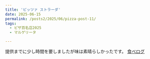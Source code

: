 ```yaml
---
title: 'ピッツァ ストラーダ'
date: 2025-06-15
permalink: /posts2/2025/06/pizza-post-11/
tags:
  - ピザ百名店2025
  - マルゲリータ

---
```


提供までに少し時間を要しましたが味は素晴らしかったです。
[食べログ](https://tabelog.com/tokyo/A1307/A130702/13131245/)

